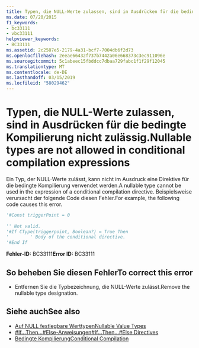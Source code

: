 ```yaml
---
title: Typen, die NULL-Werte zulassen, sind in Ausdrücken für die bedingte Kompilierung nicht zulässig.
ms.date: 07/20/2015
f1_keywords:
- bc33111
- vbc33111
helpviewer_keywords:
- BC33111
ms.assetid: 2c2587e5-2179-4a31-bcf7-7004db6f2d73
ms.openlocfilehash: 2eeae66432f737b7442a06e668373c3ec911096e
ms.sourcegitcommit: 5c1abeec15fbddcc7dbaa729fabc1f1f29f12045
ms.translationtype: MT
ms.contentlocale: de-DE
ms.lasthandoff: 03/15/2019
ms.locfileid: "58029462"
---
```

# <a name="nullable-types-are-not-allowed-in-conditional-compilation-expressions"></a><span data-ttu-id="babd4-102">Typen, die NULL-Werte zulassen, sind in Ausdrücken für die bedingte Kompilierung nicht zulässig.</span><span class="sxs-lookup"><span data-stu-id="babd4-102">Nullable types are not allowed in conditional compilation expressions</span></span>
<span data-ttu-id="babd4-103">Ein Typ, der NULL-Werte zulässt, kann nicht im Ausdruck eine Direktive für die bedingte Kompilierung verwendet werden.</span><span class="sxs-lookup"><span data-stu-id="babd4-103">A nullable type cannot be used in the expression of a conditional compilation directive.</span></span> <span data-ttu-id="babd4-104">Beispielsweise verursacht der folgende Code diesen Fehler.</span><span class="sxs-lookup"><span data-stu-id="babd4-104">For example, the following code causes this error.</span></span>  
  
```vb  
'#Const triggerPoint = 0  
  
'' Not valid.  
'#If CType(triggerpoint, Boolean?) = True Then  
'        ' Body of the conditional directive.  
'#End If  
```  
  
 <span data-ttu-id="babd4-105">**Fehler-ID:** BC33111</span><span class="sxs-lookup"><span data-stu-id="babd4-105">**Error ID:** BC33111</span></span>  
  
## <a name="to-correct-this-error"></a><span data-ttu-id="babd4-106">So beheben Sie diesen Fehler</span><span class="sxs-lookup"><span data-stu-id="babd4-106">To correct this error</span></span>  
  
-   <span data-ttu-id="babd4-107">Entfernen Sie die Typbezeichnung, die NULL-Werte zulässt.</span><span class="sxs-lookup"><span data-stu-id="babd4-107">Remove the nullable type designation.</span></span>  
  
## <a name="see-also"></a><span data-ttu-id="babd4-108">Siehe auch</span><span class="sxs-lookup"><span data-stu-id="babd4-108">See also</span></span>

- [<span data-ttu-id="babd4-109">Auf NULL festlegbare Werttypen</span><span class="sxs-lookup"><span data-stu-id="babd4-109">Nullable Value Types</span></span>](../../visual-basic/programming-guide/language-features/data-types/nullable-value-types.md)
- [<span data-ttu-id="babd4-110">#If...Then...#Else-Anweisungen</span><span class="sxs-lookup"><span data-stu-id="babd4-110">#If...Then...#Else Directives</span></span>](../../visual-basic/language-reference/directives/if-then-else-directives.md)
- [<span data-ttu-id="babd4-111">Bedingte Kompilierung</span><span class="sxs-lookup"><span data-stu-id="babd4-111">Conditional Compilation</span></span>](../../visual-basic/programming-guide/program-structure/conditional-compilation.md)
